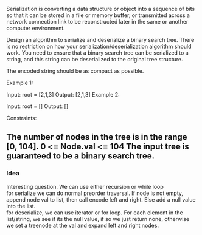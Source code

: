 Serialization is converting a data structure or object into a sequence of bits so that it can be stored in a file or memory buffer, or transmitted across a network connection link to be reconstructed later in the same or another computer environment.

Design an algorithm to serialize and deserialize a binary search tree. There is no restriction on how your serialization/deserialization algorithm should work. You need to ensure that a binary search tree can be serialized to a string, and this string can be deserialized to the original tree structure.

The encoded string should be as compact as possible.

 

Example 1:

Input: root = [2,1,3]
Output: [2,1,3]
Example 2:

Input: root = []
Output: []
 

Constraints:

The number of nodes in the tree is in the range [0, 104].
0 <= Node.val <= 104
The input tree is guaranteed to be a binary search tree.
------------------------------------------------------------------
### Idea
Interesting question. We can use either recursion or while loop<br>
for serialize we can do normal preorder traversal. If node is not empty, append node val to list, then call encode left and right. Else add a null value into the list. <br>
for deserialize, we can use iterator or for loop. For each element in the list/string, we see if its the null value, if so we just return none, otherwise we set a treenode at the val and expand left and right nodes.
